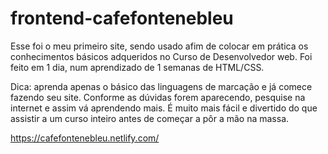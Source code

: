 # frontend-cafefontenebleu
Esse foi o meu primeiro site, sendo usado afim de colocar em prática os conhecimentos básicos adqueridos no Curso de Desenvolvedor web. Foi feito em 1 dia, num aprendizado de 1 semanas de HTML/CSS.

Dica: aprenda apenas o básico das linguagens de marcação e já comece fazendo seu site. Conforme as dúvidas forem aparecendo, pesquise na internet e assim vá aprendendo mais. É muito mais fácil e divertido do que assistir a um curso inteiro antes de começar a pôr a mão na massa.

https://cafefontenebleu.netlify.com/
